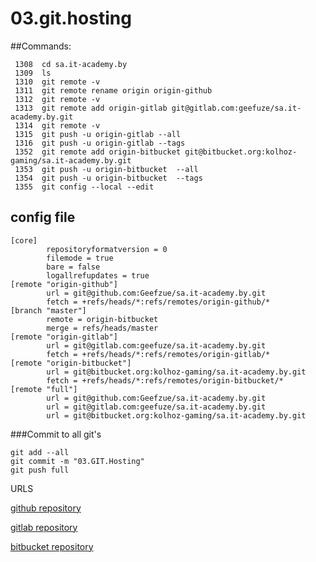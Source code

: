 # 03.git.hosting

##Commands:
```
 1308  cd sa.it-academy.by
 1309  ls
 1310  git remote -v
 1311  git remote rename origin origin-github
 1312  git remote -v
 1313  git remote add origin-gitlab git@gitlab.com:geefuze/sa.it-academy.by.git
 1314  git remote -v
 1315  git push -u origin-gitlab --all
 1316  git push -u origin-gitlab --tags
 1352  git remote add origin-bitbucket git@bitbucket.org:kolhoz-gaming/sa.it-academy.by.git
 1353  git push -u origin-bitbucket  --all
 1354  git push -u origin-bitbucket  --tags
 1355  git config --local --edit
```
## config file
```
[core]
        repositoryformatversion = 0
        filemode = true
        bare = false
        logallrefupdates = true
[remote "origin-github"]
        url = git@github.com:Geefzue/sa.it-academy.by.git
        fetch = +refs/heads/*:refs/remotes/origin-github/*
[branch "master"]
        remote = origin-bitbucket
        merge = refs/heads/master
[remote "origin-gitlab"]
        url = git@gitlab.com:geefuze/sa.it-academy.by.git
        fetch = +refs/heads/*:refs/remotes/origin-gitlab/*
[remote "origin-bitbucket"]
        url = git@bitbucket.org:kolhoz-gaming/sa.it-academy.by.git
        fetch = +refs/heads/*:refs/remotes/origin-bitbucket/*
[remote "full"]
        url = git@github.com:Geefzue/sa.it-academy.by.git
        url = git@gitlab.com:geefuze/sa.it-academy.by.git
        url = git@bitbucket.org:kolhoz-gaming/sa.it-academy.by.git
```

###Commit to all git's

```
git add --all
git commit -m "03.GIT.Hosting"
git push full
```
URLS

[github repository](https://github.com/Geefzue/sa.it-academy.by)

[gitlab repository](https://gitlab.com/geefuze/sa.it-academy.by)

[bitbucket repository](https://bitbucket.org/kolhoz-gaming/sa.it-academy.by)
